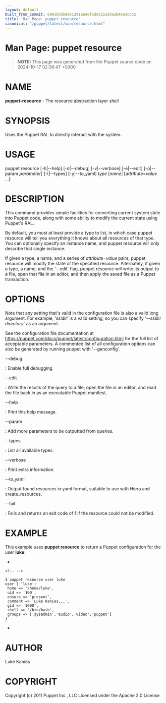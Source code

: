 ```yaml
---
layout: default
built_from_commit: 6893bdd69ab1291e6e6fcd6b152dda2b48e3cdb2
title: 'Man Page: puppet resource'
canonical: "/puppet/latest/man/resource.html"
---
```


# Man Page: puppet resource

> **NOTE:** This page was generated from the Puppet source code on 2024-10-17 02:36:47 +0000

NAME
====

**puppet-resource** - The resource abstraction layer shell

SYNOPSIS
========

Uses the Puppet RAL to directly interact with the system.

USAGE
=====

puppet resource \[-h\|\--help\] \[-d\|\--debug\] \[-v\|\--verbose\]
\[-e\|\--edit\] \[-p\|\--param *parameter*\] \[-t\|\--types\]
\[-y\|\--to\_yaml\] *type* \[*name*\] \[*attribute*=*value* \...\]

DESCRIPTION
===========

This command provides simple facilities for converting current system
state into Puppet code, along with some ability to modify the current
state using Puppet\'s RAL.

By default, you must at least provide a type to list, in which case
puppet resource will tell you everything it knows about all resources of
that type. You can optionally specify an instance name, and puppet
resource will only describe that single instance.

If given a type, a name, and a series of *attribute*=*value* pairs,
puppet resource will modify the state of the specified resource.
Alternately, if given a type, a name, and the \'\--edit\' flag, puppet
resource will write its output to a file, open that file in an editor,
and then apply the saved file as a Puppet transaction.

OPTIONS
=======

Note that any setting that\'s valid in the configuration file is also a
valid long argument. For example, \'ssldir\' is a valid setting, so you
can specify \'\--ssldir *directory*\' as an argument.

See the configuration file documentation at
https://puppet.com/docs/puppet/latest/configuration.html for the full
list of acceptable parameters. A commented list of all configuration
options can also be generated by running puppet with \'\--genconfig\'.

\--debug

:   Enable full debugging.

\--edit

:   Write the results of the query to a file, open the file in an
    editor, and read the file back in as an executable Puppet manifest.

\--help

:   Print this help message.

\--param

:   Add more parameters to be outputted from queries.

\--types

:   List all available types.

\--verbose

:   Print extra information.

\--to\_yaml

:   Output found resources in yaml format, suitable to use with Hiera
    and create\_resources.

\--fail

:   Fails and returns an exit code of 1 if the resource could not be
    modified.

EXAMPLE
=======

This example uses **puppet resource** to return a Puppet configuration
for the user **luke**:

-   

```{=html}
<!-- -->
```

    $ puppet resource user luke
    user { 'luke':
     home => '/home/luke',
     uid => '100',
     ensure => 'present',
     comment => 'Luke Kanies,,,',
     gid => '1000',
     shell => '/bin/bash',
     groups => ['sysadmin','audio','video','puppet']
    }

-   

AUTHOR
======

Luke Kanies

COPYRIGHT
=========

Copyright (c) 2011 Puppet Inc., LLC Licensed under the Apache 2.0
License

